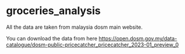 # groceries_analysis

All the data are taken from malaysia dosm main website.

You can download the data from here
<a>https://open.dosm.gov.my/data-catalogue/dosm-public-pricecatcher_pricecatcher_2023-01_preview_0<a/>
